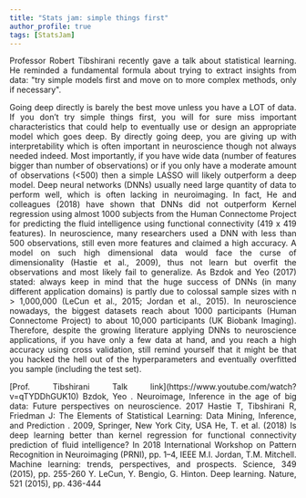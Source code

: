 ```yaml
---
title: "Stats jam: simple things first"
author_profile: true
tags: [StatsJam]
---
```


<p align="justify">
Professor Robert Tibshirani recently gave a talk about statistical learning. 
He reminded a fundamental formula about trying to extract insights from data: 
"try simple models first and move on to more complex methods, only if necessary".
</p>
<p align="justify">
Going deep directly is barely the best move unless you have a LOT of data. 
If you don’t try simple things first, you will for sure miss important characteristics that could help
to eventually use or design an appropriate model which goes deep. By directly going deep, you are giving up 
with interpretability which is often important in neuroscience though not always needed indeed. 
Most importantly, if you have wide data (number of features bigger than number of observations) 
or if you only have a moderate amount of observations (<500) then a simple LASSO will likely outperform a deep model. 
Deep neural networks (DNNs) usually need large quantity of data to perform well, which is often lacking in neuroimaging. 
In fact, He and colleagues (2018) have shown that DNNs did not outperform Kernel regression using almost 1000 
subjects from the Human Connectome Project for predicting the fluid intelligence using functional 
connectivity (419 x 419 features). In neuroscience, many researchers used a DNN 
with less than 500 observations, still even more features and claimed a high accuracy. 
A model on such high dimensional data would face the curse of dimensionality (Hastie et al., 2009), 
thus not learn but overfit the observations and most likely fail to generalize. As Bzdok and Yeo (2017) stated: always keep in mind 
that the huge success of DNNs (in many different application domains) is partly due to colossal sample sizes with 
n > 1,000,000 (LeCun et al., 2015; Jordan et al., 2015). In neuroscience nowadays, the biggest datasets reach about 
1000 participants (Human Connectome Project) to about 10,000 participants (UK Biobank Imaging). Therefore, despite the 
growing literature applying DNNs to neuroscience applications, if you have only a few data at hand, 
and you reach a high accuracy using cross validation, still remind yourself that it might be that you hacked the hell out 
of the hyperparameters and eventually overfitted you sample (including the test set).
</p>

<p align="justify">
[Prof. Tibshirani Talk link](https://www.youtube.com/watch?v=qTYDDhGUK10)
Bzdok, Yeo . Neuroimage, Inference in the age of big data: Future perspectives on neuroscience. 2017
Hastie T, Tibshirani R, Friedman J: The Elements of Statistical Learning: Data Mining, Inference, and Prediction . 2009, Springer, New York City, USA
He, T. et al. (2018) Is deep learning better than kernel regression for functional connectivity prediction of fluid 
intelligence? In 2018 International Workshop on Pattern Recognition in Neuroimaging (PRNI), pp. 1–4, IEEE
M.I. Jordan, T.M. Mitchell. Machine learning: trends, perspectives, and prospects. Science, 349 (2015), pp. 255-260
Y. LeCun, Y. Bengio, G. Hinton. Deep learning. Nature, 521 (2015), pp. 436-444
</p>
